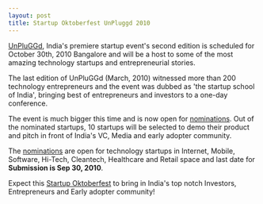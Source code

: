 ```yaml
---
layout: post
title: Startup Oktoberfest UnPluggd 2010
---
```


<a href="http://www.unpluggd.org/">UnPluGGd</a>, India's premiere startup event's second edition is scheduled for October 30th, 2010 Bangalore and will be a host to some of the most amazing technology startups and entrepreneurial stories.

The last edition of UnPluGGd (March, 2010) witnessed more than 200 technology entrepreneurs and the event was dubbed as 'the startup school of India', bringing best of entrepreneurs and investors to a one-day conference.

The event is much bigger this time and is now open for <a href="http://www.pluggd.in/unpluggd-2-nomination-form/">nominations</a>. Out of the nominated startups, 10 startups will be selected to demo their product and pitch in front of India's VC, Media and early adopter community.

The <a href="http://www.pluggd.in/unpluggd-2-nomination-form/">nominations</a> are open for technology startups in Internet, Mobile, Software, Hi-Tech, Cleantech, Healthcare and Retail space and last date for <strong>Submission is Sep 30, 2010</strong>. 

Expect this <a href="http://www.unpluggd.org/">Startup Oktoberfest</a>  to bring in India's top notch Investors, Entrepreneurs and Early adopter community!